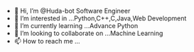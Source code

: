 - 👋 Hi, I’m @Huda-bot Software Engineer
- 👀 I’m interested in ...Python,C++,C,Java,Web Development
- 🌱 I’m currently learning ...Advance Python
- 💞️ I’m looking to collaborate on ...Machine Learning
- 📫 How to reach me ...

<!---
Huda-bot/Huda-bot is a ✨ special ✨ repository because its `README.md` (this file) appears on your GitHub profile.
You can click the Preview link to take a look at your changes.
--->
